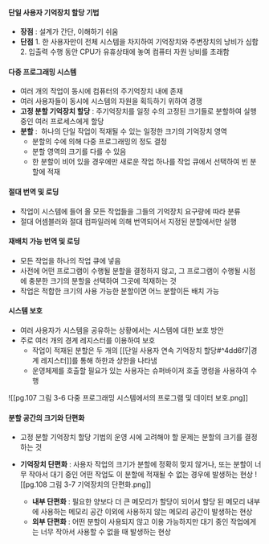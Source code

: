 #### 단일 사용자 기억장치 할당 기법
- **장점** : 설계가 간단, 이해하기 쉬움
- **단점**
	  1. 한 사용자만이 전체 시스템을 차지하여 기억장치와 주변장치의 낭비가 심함
	  2. 입출력 수행 동안 CPU가 유휴상태에 놓여 컴퓨터 자원 낭비를 초래함

#### 다중 프로그래밍 시스템
- 여러 개의 작업이 동시에 컴퓨터의 주기억장치 내에 존재
- 여러 사용자들이 동시에 시스템의 자원을 획득하기 위하여 경쟁
- **고정 분할 기억장치 할당** : 주기억장치를 일정 수의 고정된 크기들로 분할하여 실행 중인 여러 프로세스에게 할당
- **분할** :  하나의 단일 작업이 적재될 수 있는 일정한 크기의 기억장치 영역
	- 분할의 수에 의해 다중 프로그래밍의 정도 결정
	- 분할 영역의 크기를 다를 수 있음
	- 한 분할이 비어 있을 경우에만 새로운 작업 하나를 작업 큐에서 선택하여 빈 분할에 적재

#### 절대 번역 및 로딩
- 작업이 시스템에 들어 올 모든 작업들을 그들의 기억장치 요구량에 따라 분류
- 절대 어셈블러와 절대 컴파일러에 의해 번역되어서 지정된 분할에서만 실행

#### 재배치 가능 번역 및 로딩
- 모든 작업을 하나의 작업 큐에 넣음
- 사전에 어떤 프로그램이 수행될 분할을 결정하지 않고, 그 프로그램이 수행될 시점에 충분한 크기의 분할을 선택하여 그곳에 적재하는 것
- 작업은 적합한 크기의 사용 가능한 분할이면 어느 분할이든 배치 가능

#### 시스템 보호
- 여러 사용자가 시스템을 공유하는 상황에서는 시스템에 대한 보호 방안
- 주로 여러 개의 경계 레지스터를 이용하여 보호
	- 작업이 적재된 분할은 두 개의 [[단일 사용자 연속 기억장치 할당#^4dd6f7|경계 레지스터]]를 통해 하한과 상한을 나타냄
	- 운영체제를 호출할 필요가 있는 사용자는 슈퍼바이저 호출 명령을 사용하여 수행

![[pg.107 그림 3-6 다중 프로그래밍 시스템에서의 프로그램 및 데이터 보호.png]]

#### 분할 공간의 크기와 단편화
- 고정 분할 기억장치 할당 기법의 운영 시에 고려해야 할 문제는 분할의 크기를 결정하는 것
- **기억장치 단편화** : 사용자 작업의 크기가 분할에 정확히 맞지 않거나, 또는 분할이 너무 작아서 대기 중인 어떤 작업도 이 분할에 적재될 수 없는 경우에 발생하는 현상
	![[pg.108 그림 3-7 기억장치의 단편화.png]]
	
	- **내부 단편화** : 필요한 양보다 더 큰 메모리가 할당이 되어서 할당 된 메모리 내부에 사용하는 메모리 공간 이외에 사용하지 않는 메모리 공간이 발생하는 현상
	- **외부 단편화** : 어떤 분할이 사용되지 않고 이용 가능하지만 대기 중인 작업에게는 너무 작아서 사용할 수 없을 때 발생하는 현상